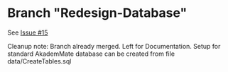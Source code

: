 # Branch "Redesign-Database"
See [Issue #15](https://github.com/Enidable/AkademeMateQt/issues/15)

Cleanup note:
Branch already merged. Left for Documentation.
Setup for standard AkademMate database can be created from file data/CreateTables.sql
